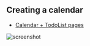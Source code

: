 ## Creating a calendar

- [Calendar + TodoList pages](https://limjungmok.github.io/vanilla-calendar)

![screenshot](https://github.com/vanilla-coding/vanilla-calendar/blob/master/calendar.gif?raw=true)
